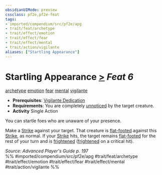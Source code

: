 ```yaml
---
obsidianUIMode: preview
cssclass: pf2e,pf2e-feat
tags:
- imported/compendium/src/pf2e/apg
- trait/feat/archetype
- trait/effect/emotion
- trait/effect/fear
- trait/effect/mental
- trait/action/vigilante
aliases: ["Startling Appearance"]
---
```

# Startling Appearance  [>](chapter-9-playing-the-game.md#Actions "Single Action") *Feat 6*  
[archetype](archetype.md)  [emotion](emotion.md)  [fear](rules/traits/fear.md)  [mental](mental.md)  [vigilante](rules/traits/vigilante-apg.md)  

- **Prerequisites**: [Vigilante Dedication](vigilante-dedication-apg.md)
- **Requirements**: You are completely [unnoticed](conditions.md#Unnoticed) by the target creature.
- **Activity** Single Action

You can startle foes who are unaware of your presence.

Make a [Strike](strike.md) against your target. That creature is [flat-footed](conditions.md#Flat-footed) against this [Strike](strike.md), as normal. If your [Strike](strike.md) hits, the target remains [flat-footed](conditions.md#Flat-footed) for the rest of your turn and is [frightened](conditions.md#Frightened) ([frightened](conditions.md#Frightened) on a critical hit).

*Source: Advanced Player's Guide p. 197*  
%% #imported/compendium/src/pf2e/apg #trait/feat/archetype #trait/effect/emotion #trait/effect/fear #trait/effect/mental #trait/action/vigilante %%